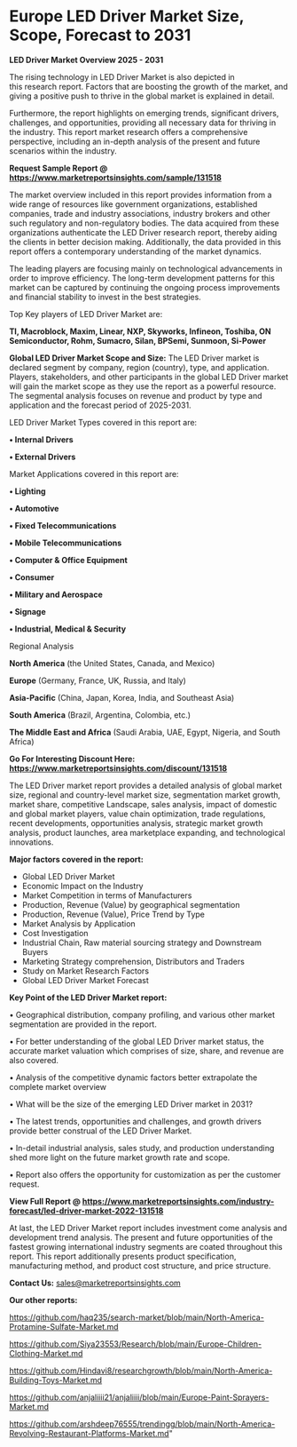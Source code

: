 # Europe LED Driver Market Size, Scope, Forecast to 2031

<Strong> LED Driver Market Overview 2025 - 2031</strong>

The rising technology in LED Driver Market is also depicted in this research report. Factors that are boosting the growth of the market, and giving a positive push to thrive in the global market is explained in detail.

Furthermore, the report highlights on emerging trends, significant drivers, challenges, and opportunities, providing all necessary data for thriving in the industry. This report market research offers a comprehensive perspective, including an in-depth analysis of the present and future scenarios within the industry.

<strong>Request Sample Report @ <a href=https://www.marketreportsinsights.com/sample/131518>https://www.marketreportsinsights.com/sample/131518</a></strong>

The market overview included in this report provides information from a wide range of resources like government organizations, established companies, trade and industry associations, industry brokers and other such regulatory and non-regulatory bodies. The data acquired from these organizations authenticate the LED Driver research report, thereby aiding the clients in better decision making. Additionally, the data provided in this report offers a contemporary understanding of the market dynamics.

The leading players are focusing mainly on technological advancements in order to improve efficiency. The long-term development patterns for this market can be captured by continuing the ongoing process improvements and financial stability to invest in the best strategies.

Top Key players of LED Driver Market are:

<strong>TI, Macroblock, Maxim, Linear, NXP, Skyworks, Infineon, Toshiba, ON Semiconductor, Rohm, Sumacro, Silan, BPSemi, Sunmoon, Si-Power</strong>

<strong><b>Global LED Driver Market Scope and Size:</b></strong>
The LED Driver market is declared segment by company, region (country), type, and application. Players, stakeholders, and other participants in the global LED Driver market will gain the market scope as they use the report as a powerful resource. The segmental analysis focuses on revenue and product by type and application and the forecast period of 2025-2031.

LED Driver Market Types covered in this report are:

<strong>• Internal Drivers

• External Drivers</strong>

Market Applications covered in this report are:

<strong>• Lighting

• Automotive

• Fixed Telecommunications

• Mobile Telecommunications

• Computer & Office Equipment

• Consumer

• Military and Aerospace

• Signage

• Industrial, Medical & Security</strong> 

Regional Analysis

<strong>North America</strong> (the United States, Canada, and Mexico)

<strong>Europe</strong> (Germany, France, UK, Russia, and Italy)

<strong>Asia-Pacific</strong> (China, Japan, Korea, India, and Southeast Asia)

<strong>South America</strong> (Brazil, Argentina, Colombia, etc.)

<strong>The Middle East and Africa</strong> (Saudi Arabia, UAE, Egypt, Nigeria, and South Africa)

<strong>Go For Interesting Discount Here: <a href=https://www.marketreportsinsights.com/discount/131518>https://www.marketreportsinsights.com/discount/131518</a></strong>

The LED Driver market report provides a detailed analysis of global market size, regional and country-level market size, segmentation market growth, market share, competitive Landscape, sales analysis, impact of domestic and global market players, value chain optimization, trade regulations, recent developments, opportunities analysis, strategic market growth analysis, product launches, area marketplace expanding, and technological innovations.

<strong><b>Major factors covered in the report:</b></strong>
<ul>
  <li>Global LED Driver Market </li>
  <li>Economic Impact on the Industry</li>
  <li>Market Competition in terms of Manufacturers</li>
  <li>Production, Revenue (Value) by geographical segmentation</li>
  <li>Production, Revenue (Value), Price Trend by Type</li>
  <li>Market Analysis by Application</li>
  <li>Cost Investigation</li>
  <li>Industrial Chain, Raw material sourcing strategy and Downstream Buyers</li>
  <li>Marketing Strategy comprehension, Distributors and Traders</li>
  <li>Study on Market Research Factors</li>
  <li>Global LED Driver Market Forecast</li>
</ul>

<strong><b>Key Point of the LED Driver Market report:</b></strong>

• Geographical distribution, company profiling, and various other market segmentation are provided in the report.

• For better understanding of the global LED Driver market status, the accurate market valuation which comprises of size, share, and revenue are also covered.

• Analysis of the competitive dynamic factors better extrapolate the complete market overview

• What will be the size of the emerging LED Driver market in 2031?

• The latest trends, opportunities and challenges, and growth drivers provide better construal of the LED Driver Market.

• In-detail industrial analysis, sales study, and production understanding shed more light on the future market growth rate and scope.

• Report also offers the opportunity for customization as per the customer request.

<strong><b>View Full Report @ <a href=https://www.marketreportsinsights.com/industry-forecast/led-driver-market-2022-131518>https://www.marketreportsinsights.com/industry-forecast/led-driver-market-2022-131518</a></b></strong>


At last, the LED Driver Market report includes investment come analysis and development trend analysis. The present and future opportunities of the fastest growing international industry segments are coated throughout this report. This report additionally presents product specification, manufacturing method, and product cost structure, and price structure.

<strong>Contact Us:</strong>
sales@marketreportsinsights.com

<strong>Our other reports:</strong>

<a href=https://github.com/haq235/search-market/blob/main/North-America-Protamine-Sulfate-Market.md>https://github.com/haq235/search-market/blob/main/North-America-Protamine-Sulfate-Market.md</a>

<a href=https://github.com/Siya23553/Research/blob/main/Europe-Children-Clothing-Market.md>https://github.com/Siya23553/Research/blob/main/Europe-Children-Clothing-Market.md</a>

<a href=https://github.com/Hindavi8/researchgrowth/blob/main/North-America-Building-Toys-Market.md>https://github.com/Hindavi8/researchgrowth/blob/main/North-America-Building-Toys-Market.md</a>

<a href=https://github.com/anjaliiii21/anjaliiii/blob/main/Europe-Paint-Sprayers-Market.md>https://github.com/anjaliiii21/anjaliiii/blob/main/Europe-Paint-Sprayers-Market.md</a>

<a href=https://github.com/arshdeep76555/trendingg/blob/main/North-America-Revolving-Restaurant-Platforms-Market.md>https://github.com/arshdeep76555/trendingg/blob/main/North-America-Revolving-Restaurant-Platforms-Market.md</a>"

